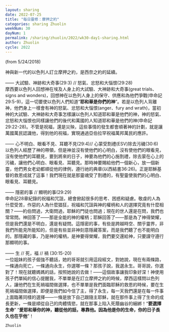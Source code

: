 ```yaml
---
layout: sharing
date: 2022-07-25
title: "每日靈修：摩押之約"
categories: sharing Zhuolin
weekNum: 30
dayNum: 1
permalink: /sharing/zhuolin/2022/wk30-day1-sharing.html
author: Zhuolin
cycle: 2022
---
```

(from 5/24/2018)

神與新一代的以色列人訂立摩押之約，是西奈之約的延續。  

—— 大試驗、神跡和大奇事(29:3) // 怒氣、忿怒和大惱恨(29:28)  
摩西要以色列人回想神在埃及人身上的大試驗、大神跡和大奇事(great trials、signs and wonders)，回想神在以色列人身上的保守、供應和為他們爭戰(申命記29:5-9)，這一切要使以色列人們知道“**耶和華是你們的神**”。若是以色列人背離神，他們身上一樣會有神的怒氣、忿怒和大惱恨(anger、fury and wrath)，當初神的大試驗、大神跡和大奇事怎樣讓以色列人知道耶和華是他們的神，神的怒氣、忿怒和大惱恨也同樣讓他們的後代和萬國的人知道耶和華是他們的神(申命記29:22-28)。不管是祝福，還是災殃，這些事情的發生都會順著神的計劃，就是讓萬國萬民認識他，得到他的祝福，實現通過亞伯拉罕祝福萬邦萬民的應許。  

—— 心不明白、眼看不見、耳聽不見(29:4)// 心蒙受割禮(ESV)除去污穢(30:6)  
以色列人經歷了神的帶領，但是神並沒有使他們的心明白，沒有使他們的眼看見，沒有使他們的耳聽見，要到將來的日子，神要為他們的心施割禮，除去蒙在心上的污穢，讓他們心明白、眼看見、耳聽見。那時神要賜給他們一個新心，放一個新靈，他們男女老幼都順從他的律例，遵行祂的典章(以西結書36:26)。正是耶穌基督的救恩成就了這事！我們現在就是那靈魂受了割禮的，有聖靈使我們的心明白、眼看見、耳聽見。  

—— 隱密的事 // 顯明的事(29:29)  
申命記28章紀錄的祝福和咒詛，總會掀起很多的思考、困惑和疑慮。敬虔的人為什麼受苦，作惡的人為什麼猖狂，祝福和咒詛與神的權柄和人的選擇究竟有什麼相關？——約伯問過，大衛問過，耶穌的門徒也問過；現在的世人還是在問，我們也常常問。神回答了——那是全能的神的權柄；耶穌回答了——那是為了神得榮耀，但是我們還是不明白，還是有疑問。這隱密的事，有些是跨越時空、關乎靈界，非我們所能見所能知的，但是有些並非神刻意隱藏答案，而是我們聽了也不能明白的。那隱藏的事，乃是神的權柄，是神要得榮耀，我們要交還給神，只要謹守遵行那顯明的事。  

—— 生 // 死，福 // 禍 (30:15-20)  
一位姐妹的孩子倔強不聽話，她的哥哥就引用這段經文，對她說，現在有兩條路，一條通向死亡，一條通向永生，你選哪一條？那孩子說，我選永生。哥哥說，你選對了！現在就聽媽媽的話，按照她說的去做！——這個故事讓我印象好深！神使用孩子們單純的信心提醒我，不單單是在訂立摩押之約的時候，摩西這樣問以色列人，讓他們在生死禍福間做選擇，也不單單是我們面臨耶穌的救恩的時候，要在生死禍福間做選擇，即便是我們如今信了主，得了永生，每一天我們還是在每一件事上面臨著同樣的選擇——一條是放下自己跟隨主耶穌，就在那件事上得了生命的成長更新，一條是順從自己的肉體情慾，就在那事上陷入死蔭幽谷的綑綁！“**要選擇生命**” “**愛耶和華你的神，聽從他的話，專靠他。因為他是你的生命，你的日子長久也在乎他**”！  

`Zhuolin`  

